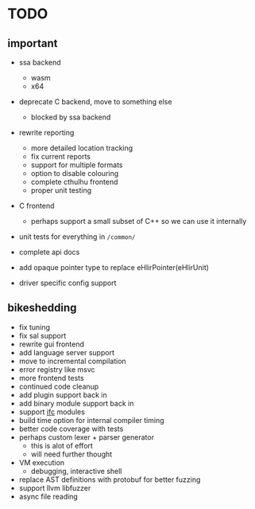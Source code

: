# TODO

## important

* ssa backend
    * wasm
    * x64
    
* deprecate C backend, move to something else
    * blocked by ssa backend

* rewrite reporting
    * more detailed location tracking
    * fix current reports
    * support for multiple formats
    * option to disable colouring
    * complete cthulhu frontend
    * proper unit testing

* C frontend
    * perhaps support a small subset of C++ so we can use it internally

* unit tests for everything in `/common/`
* complete api docs
* add opaque pointer type to replace eHlirPointer(eHlirUnit)
* driver specific config support

## bikeshedding

* fix tuning 
* fix sal support
* rewrite gui frontend
* add language server support
* move to incremental compilation
* error registry like msvc
* more frontend tests
* continued code cleanup
* add plugin support back in
* add binary module support back in
* support [ifc](https://github.com/microsoft/ifc-spec) modules
* build time option for internal compiler timing
* better code coverage with tests
* perhaps custom lexer + parser generator
    * this is alot of effort
    * will need further thought
* VM execution
    * debugging, interactive shell
* replace AST definitions with protobuf for better fuzzing
* support llvm libfuzzer
* async file reading
